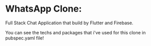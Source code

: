 # WhatsApp Clone: 
Full Stack Chat Application that build by Flutter and Firebase.

You can see the techs and packages that i've used for this clone in pubspec.yaml file!



